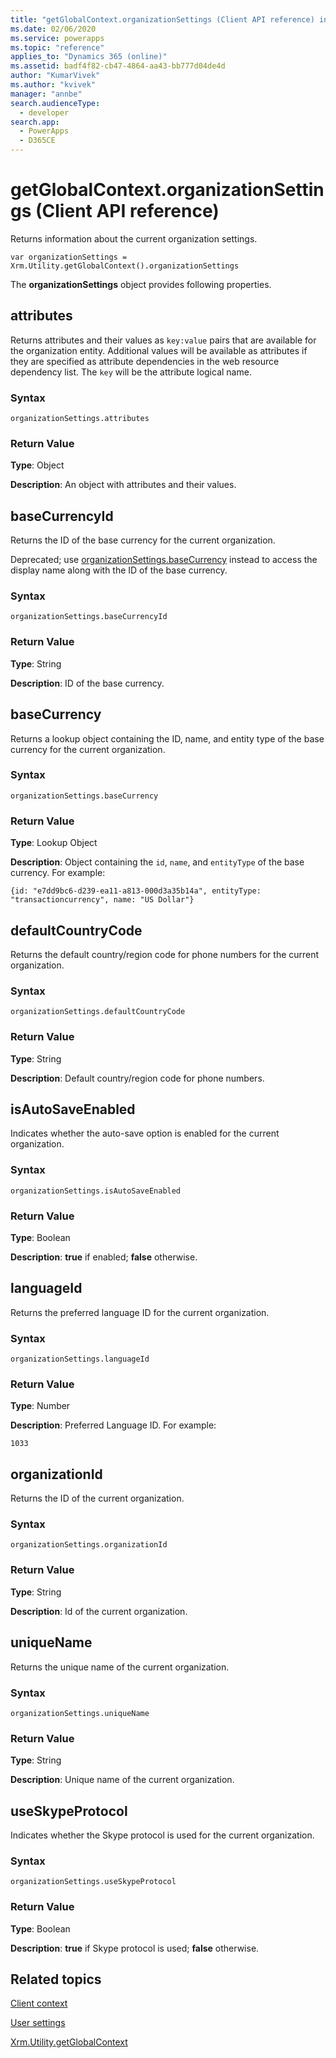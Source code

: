 ```yaml
---
title: "getGlobalContext.organizationSettings (Client API reference) in model-driven apps| MicrosoftDocs"
ms.date: 02/06/2020
ms.service: powerapps
ms.topic: "reference"
applies_to: "Dynamics 365 (online)"
ms.assetid: badf4f82-cb47-4864-aa43-bb777d04de4d
author: "KumarVivek"
ms.author: "kvivek"
manager: "annbe"
search.audienceType: 
  - developer
search.app: 
  - PowerApps
  - D365CE
---
```

# getGlobalContext.organizationSettings (Client API reference)



Returns information about the current organization settings. 

`var organizationSettings = Xrm.Utility.getGlobalContext().organizationSettings`

The **organizationSettings** object provides following properties.

## attributes

Returns attributes and their values as `key:value` pairs that are available for the organization entity. Additional values will be available as attributes if they are specified as attribute dependencies in the web resource dependency list. The `key` will be the attribute logical name.

### Syntax

`organizationSettings.attributes`

### Return Value

**Type**: Object

**Description**: An object with attributes and their values.

## baseCurrencyId 

Returns the ID of the base currency for the current organization.

Deprecated; use [organizationSettings.baseCurrency](#basecurrency) instead to access the display name along with the ID of the base currency.

### Syntax

`organizationSettings.baseCurrencyId`

### Return Value

**Type**: String

**Description**: ID of the base currency. 

## baseCurrency 

Returns a lookup object containing the ID, name, and entity type of the base currency for the current organization.

### Syntax

`organizationSettings.baseCurrency`
 
### Return Value

**Type**: Lookup Object

**Description**: Object containing the `id`, `name`, and `entityType` of the base currency. For example:

`{id: "e7dd9bc6-d239-ea11-a813-000d3a35b14a", entityType: "transactioncurrency", name: "US Dollar"}`

## defaultCountryCode 

Returns the default country/region code for phone numbers for the current organization.

### Syntax

`organizationSettings.defaultCountryCode`

### Return Value

**Type**: String

**Description**: Default country/region code for phone numbers.

## isAutoSaveEnabled 

Indicates whether the auto-save option is enabled for the current organization.

### Syntax

`organizationSettings.isAutoSaveEnabled`

### Return Value

**Type**: Boolean

**Description**: **true** if enabled; **false** otherwise.

## languageId 

Returns the preferred language ID for the current organization.

### Syntax

`organizationSettings.languageId`

### Return Value

**Type**: Number

**Description**: Preferred Language ID. For example:

`1033`

## organizationId 

Returns the ID of the current organization.

### Syntax

`organizationSettings.organizationId`

### Return Value

**Type**: String

**Description**: Id of the current organization.

## uniqueName 

Returns the unique name of the current organization.

### Syntax

`organizationSettings.uniqueName`

### Return Value

**Type**: String

**Description**: Unique name of the current organization.

## useSkypeProtocol 

Indicates whether the Skype protocol is used for the current organization.

### Syntax

`organizationSettings.useSkypeProtocol`

### Return Value

**Type**: Boolean

**Description**: **true** if Skype protocol is used; **false** otherwise.


## Related topics

[Client context](client.md)

[User settings](userSettings.md)

[Xrm.Utility.getGlobalContext](../getGlobalContext.md)